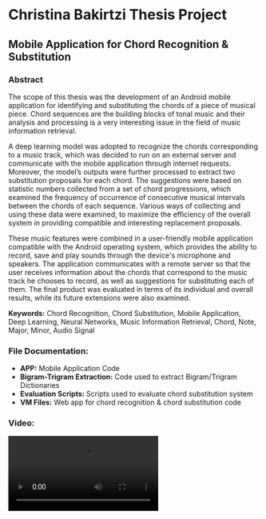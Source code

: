 # Christina Bakirtzi Thesis Project
## Mobile Application for Chord Recognition & Substitution

### Abstract
  The scope of this thesis was the development of an Android mobile application for identifying and substituting the chords of a piece of musical piece. Chord sequences are the building blocks of tonal music and their analysis and processing is a very interesting issue in the field of music information retrieval.
  
  A deep learning model was adopted to recognize the chords corresponding to a music track, which was decided to run on an external server and communicate with the mobile application through internet requests. Moreover, the model’s outputs were further processed to extract two substitution proposals for each chord. The suggestions were based on statistic numbers collected from a set of chord progressions, which examined the frequency of occurrence of consecutive musical intervals between the chords of each sequence. Various ways of collecting and using these data were examined, to maximize the efficiency of the overall system in providing compatible and interesting replacement proposals.
  
  These music features were combined in a user-friendly mobile application compatible with the Android operating system, which provides the ability to record, save and play sounds through the device's microphone and speakers. The application communicates with a remote server so that the user receives information about the chords that correspond to the music track he chooses to record, as well as suggestions for substituting each of them. The final product was evaluated in terms of its individual and overall results, while its future extensions were also examined.


**Keywords:** Chord Recognition, Chord Substitution, Mobile Application, Deep Learning, Neural Networks, Music Information Retrieval, Chord, Note, Major, Minor, Audio Signal


### File Documentation:
* **APP:** Mobile Application Code
* **Bigram-Trigram Extraction:** Code used to extract Bigram/Trigram Dictionaries
* **Evaluation Scripts:** Scripts used to evaluate chord substitution system
* **VM Files:** Web app for chord recognition & chord substitution code

### Video:
![alt_text](https://user-images.githubusercontent.com/57402023/136834580-33929f65-b977-46eb-9238-2a637f6bbc30.mp4)
